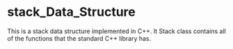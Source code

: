 stack_Data_Structure
====================
This is a stack data structure implemented in C++. It Stack class contains all of the functions that the standard C++ library has.
